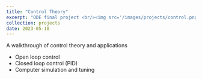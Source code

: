 ```yaml
---
title: "Control Theory"
excerpt: "ODE final project <br/><img src='/images/projects/control.png' style='width:500px;'>"
collection: projects
date: 2023-05-10
---
```


A walkthrough of control theory and applications
- Open loop control
- Closed loop control (PID)
- Computer simulation and tuning